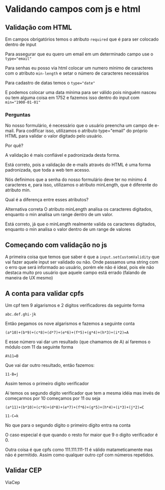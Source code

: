 # Validando campos com js e html

## Validação com HTML

Em campos obrigatórios temos o atributo `required` que é para ser colocado dentro de input

Para assegurar que eu quero um email em um determinado campo use o `type="email"`

Para senhas eu posso via html colocar um numero mínimo de caracteres com o atributo `min-length` e setar o número de caracteres necessários

Para cadastro de datas temos o `type="date"`

E podemos colocar uma data mínima para ser válido pois ninguém nasceu ou tem alguma coisa em 1752 e fazemos isso dentro do input com `min="1900-01-01"`

### Perguntas

No nosso formulário, é necessário que o usuário preencha um campo de e-mail. Para codificar isso, utilizamos o atributo type="email" do próprio HTML para validar o valor digitado pelo usuário.

Por quê?

A validação é mais confiável e padronizada desta forma.

Está correto, pois a validação de e-mails através do HTML é uma forma padronizada, que toda a web tem acesso.

Nós definimos que a senha do nosso formulário deve ter no mínimo 4 caracteres e, para isso, utilizamos o atributo minLength, que é diferente do atributo min.

Qual é a diferença entre esses atributos?

Alternativa correta
O atributo minLength analisa os caracteres digitados, enquanto o min analisa um range dentro de um valor.

Está correto, já que o minLength realmente valida os caracteres digitados, enquanto o min analisa o valor dentro de um range de valores

## Começando com validação no js

A primeira coisa que temos que saber é que a `input.setCustomValidity` que vai fazer aquele input ser validado ou não. Onde passamos uma string com o erro que será informado ao usuário, porém ele não é ideal, pois ele não destaca muito pro usuário que aquele campo está errado (falando de maneira de UX mesmo)

## A conta para validar cpfs

Um cpf tem 9 algarismos e 2 digitos verificadores da seguinte forma

```cpf
abc.def.ghi-jk
```

Então pegamos os nove algarismos e fazemos a seguinte conta

```cpf
(a*10)+(b*9)+(c*8)+(d*7)+(e*6)+(f*5)+(g*4)+(h*3)+(i*2)=A
```

E esse número vai dar um resultado (que chamamos de A) aí faremos o módulo com 11 da seguinte forma

```cpf
A%11=B
```

Que vai dar outro resultado, então fazemos:

```cpf
11-B=j
```

Assim temos o primeiro digito verificador

Aí temos os segundo digito verificador que tem a mesma idéia mas invés de começarmos por 10 começamos por 11 ou seja

```cpf
(a*11)+(b*10)+(c*9)+(d*8)+(e*7)+(f*6)+(g*5)+(h*4)+(i*3)+(j*2)=C

11-C=k
```

No que para o segundo dígito o primeiro dígito entra na conta

O caso especial é que quando o resto for maior que 9 o digito verificador é 0.

Outra coisa é que cpfs como 111.111.111-11 é válido matameticamente mas não é permitido. Assim como qualquer outro cpf com números repetidos.

## Validar CEP

ViaCep
